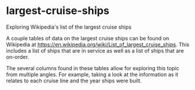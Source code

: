 # largest-cruise-ships
Exploring Wikipedia's list of the largest cruise ships

A couple tables of data on the largest cruise ships can be found on Wikipedia at https://en.wikipedia.org/wiki/List_of_largest_cruise_ships. This includes a list of ships that are in service as well as a list of ships that are on-order. 

The several columns found in these tables allow for exploring this topic from multiple angles. For example, taking a look at the information as it relates to each cruise line and the year ships were built.
